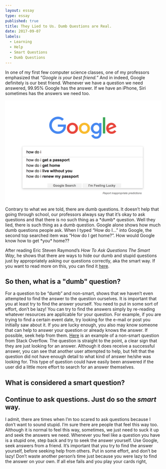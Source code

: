```yaml
---
layout: essay
type: essay
published: true
title: They Lied to Us. Dumb Questions are Real.
date: 2017-09-07
labels:
  - Learning
  - Help
  - Smart Questions
  - Dumb Questions
---
```


In one of my first few computer science classes, one of my professors emphasized that *“Google is your best friend.”* And in indeed, Google definitely is our best friend. Whenever we have a question we need answered, 99.95% Google has the answer. If we have an iPhone, Siri sometimes has the answers we need too. 

<img class="ui medium left floated image" src="../images/DumbQGoogle.png">
Contrary to what we are told, there are dumb questions. It doesn’t help that going through school, our professors always say that it’s okay to ask questions and that there is no such thing as a *dumb* question. Well they lied, there is such thing as a dumb question. Google alone shows how much dumb questions people ask. When I typed “How do I…” into Google, the second top searched item was “How do I get home?”. How would Google know how to get *you* home?? 


After reading Eric Steven Raymond’s *How To Ask Questions The Smart Way*, he shows that there are ways to hide our dumb and stupid questions just by appropriately asking our questions correctly, aka the smart way. If you want to read more on this, you can find it [here](http://www.catb.org/esr/faqs/smart-questions.html).

## So then, what is a "dumb" question?
For a question to be “dumb” and non-smart, shows that we haven’t even attempted to find the answer to the question ourselves. It is important that you at least try to find the answer yourself. You need to put in some sort of effort, don’t be lazy! You can try to find the answers simply by re-reading whatever resources are applicable for your question. For example, if you are trying to find a certain event date, try looking for the e-mail or post you initially saw about it. If you are lucky enough, you also may know someone that can help to answer your question or already knows the answer. If possible, seek help from them. [Here](https://stackoverflow.com/questions/42855224/how-to-add-rgb-values-into-setcolor-in-java) is an example of a non-smart question from Stack Overflow. The question is straight to the point, a clear sign that they are just looking for an answer. Although it does receive a successful answer, you can see that another user attempted to help, but felt that the question did not have enough detail to what kind of answer he/she was looking for. This type of question could have easily been answered if the user did a little more effort to search for an answer themselves.

## What is considered a smart question?

## Continue to ask questions. Just do so the *smart* way. 
I admit, there are times when I’m too scared to ask questions because I don’t want to sound stupid. I’m sure there are people that feel this way too. Although it is normal to feel this way, sometimes, we just need to suck it up and seek the answers we need. Whenever you feel like a question you have is a stupid one, step back and try to seek the answer yourself. Use Google, seek answers from a friend. It’s important that you try to find the answer yourself, before seeking help from others. Put in some effort, and don’t be lazy! Don’t waste another person’s time just because you were lazy to find the answer on your own. If all else fails and you play your cards right, 



